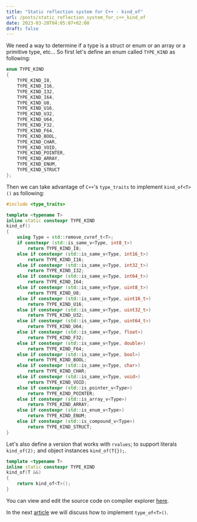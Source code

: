 ```yaml
---
title: "Static reflection system for C++ - kind_of"
url: /posts/static_reflection_system_for_c++_kind_of
date: 2023-03-20T04:05:07+02:00
draft: false
---
```


We need a way to determine if a type is a struct or enum or an array or a primitive type, etc...
So first let's define an enum called `TYPE_KIND` as following:

```C++
enum TYPE_KIND
{
    TYPE_KIND_I8,
    TYPE_KIND_I16,
    TYPE_KIND_I32,
    TYPE_KIND_I64,
    TYPE_KIND_U8,
    TYPE_KIND_U16,
    TYPE_KIND_U32,
    TYPE_KIND_U64,
    TYPE_KIND_F32,
    TYPE_KIND_F64,
    TYPE_KIND_BOOL,
    TYPE_KIND_CHAR,
    TYPE_KIND_VOID,
    TYPE_KIND_POINTER,
    TYPE_KIND_ARRAY,
    TYPE_KIND_ENUM,
    TYPE_KIND_STRUCT
};
```

Then we can take advantage of  `C++`'s `type_traits` to implement `kind_of<T>()` as following:

```C++
#include <type_traits>

template <typename T>
inline static constexpr TYPE_KIND
kind_of()
{
	using Type = std::remove_cvref_t<T>;
	if constexpr (std::is_same_v<Type, int8_t>)
		return TYPE_KIND_I8;
	else if constexpr (std::is_same_v<Type, int16_t>)
		return TYPE_KIND_I16;
	else if constexpr (std::is_same_v<Type, int32_t>)
		return TYPE_KIND_I32;
	else if constexpr (std::is_same_v<Type, int64_t>)
		return TYPE_KIND_I64;
	else if constexpr (std::is_same_v<Type, uint8_t>)
		return TYPE_KIND_U8;
	else if constexpr (std::is_same_v<Type, uint16_t>)
		return TYPE_KIND_U16;
	else if constexpr (std::is_same_v<Type, uint32_t>)
		return TYPE_KIND_U32;
	else if constexpr (std::is_same_v<Type, uint64_t>)
		return TYPE_KIND_U64;
	else if constexpr (std::is_same_v<Type, float>)
		return TYPE_KIND_F32;
	else if constexpr (std::is_same_v<Type, double>)
		return TYPE_KIND_F64;
	else if constexpr (std::is_same_v<Type, bool>)
		return TYPE_KIND_BOOL;
	else if constexpr (std::is_same_v<Type, char>)
		return TYPE_KIND_CHAR;
	else if constexpr (std::is_same_v<Type, void>)
		return TYPE_KIND_VOID;
	else if constexpr (std::is_pointer_v<Type>)
		return TYPE_KIND_POINTER;
	else if constexpr (std::is_array_v<Type>)
		return TYPE_KIND_ARRAY;
	else if constexpr (std::is_enum_v<Type>)
		return TYPE_KIND_ENUM;
	else if constexpr (std::is_compound_v<Type>)
		return TYPE_KIND_STRUCT;
}
```

Let's also define a version that works with `rvalues`; to support literals `kind_of(2);` and object instances `kind_of(T{});`.

```C++
template <typename T>
inline static constexpr TYPE_KIND
kind_of(T &&)
{
    return kind_of<T>();
}
```

You can view and edit the source code on compiler explorer [here](https://godbolt.org/z/axdzGTGGf).

In the next [article](https://M-Fatah.github.io/posts/static_reflection_system_for_C++_type_of) we will discuss how to implement `type_of<T>()`.